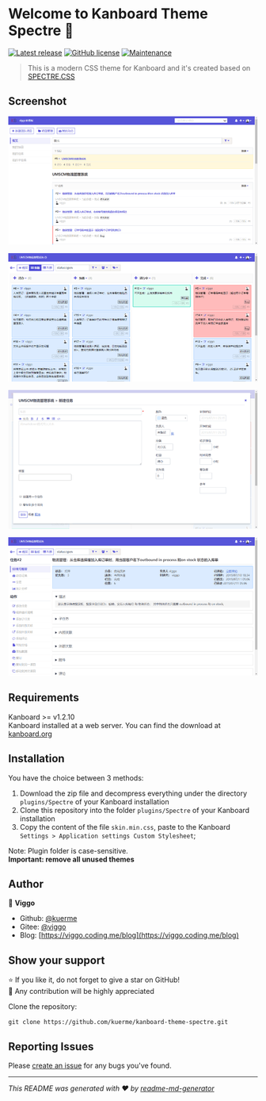 # Welcome to Kanboard Theme Spectre 👋

[![Latest release](https://img.shields.io/github/release/kuerme/kanboard-theme-spectre.svg)](https://github.com/kuerme/kanboard-theme-spectre/releases)
[![GitHub license](https://img.shields.io/github/license/kuerme/kanboard-theme-spectre.svg)](https://github.com/kuerme/kanboard-theme-spectre/blob/master/LICENSE)
[![Maintenance](https://img.shields.io/badge/Maintained%3F-yes-green.svg)](https://github.com/kuerme/kanboard-theme-spectre/graphs/contributors)

> This is a modern CSS theme for Kanboard and it's created based on [SPECTRE.CSS](https://picturepan2.github.io/spectre/)

## Screenshot

![Board](preview/screenshot-1.png)

![Kanboard](preview/screenshot-2.png)

![New](preview/screenshot-3.png)

![Detail](preview/screenshot-4.png)

## Requirements

Kanboard >= v1.2.10  
Kanboard installed at a web server.
You can find the download at [kanboard.org](https://kanboard.org/)

## Installation

You have the choice between 3 methods:

1. Download the zip file and decompress everything under the directory `plugins/Spectre` of your Kanboard installation
2. Clone this repository into the folder `plugins/Spectre` of your Kanboard installation
3. Copy the content of the file `skin.min.css`, paste to the Kanboard `Settings > Application settings Custom Stylesheet`;

Note: Plugin folder is case-sensitive.  
**Important: remove all unused themes**

## Author

👤 **Viggo**

-   Github: [@kuerme](https://github.com/kuerme)
-   Gitee: [@viggo](https://gitee.com/viggo)
-   Blog: [https://viggo.coding.me/blog](https://viggo.coding.me/blog)

## Show your support

:star: If you like it, do not forget to give a star on GitHub!  
:construction_worker: Any contribution will be highly appreciated

Clone the repository:

```console
git clone https://github.com/kuerme/kanboard-theme-spectre.git
```

## Reporting Issues

Please [create an issue](https://github.com/kuerme/kanboard-theme-spectre/issues) for any bugs you've found.

---

_This README was generated with ❤️ by [readme-md-generator](https://github.com/kefranabg/readme-md-generator)_
